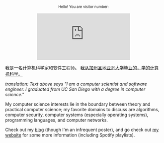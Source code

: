 <div align="center">
<sup>Hello! You are visitor number:</sup>
  
![view counter](https://smallcounter.com/count.php?c_style=14&id=1654718184)

</div>

我是一名计算机科学家和软件工程师。
<a href="https://cse.ucsd.edu"
target="_blank">我从加州圣地亚哥大学毕业的，学的计算机科学。</a>
<br/>

_translation: Text above says "I am a computer scientist and software engineer. I graduated from UC San Diego with a degree in computer science."_

My computer science interests lie in the boundary
between theory and practical computer science; my favorite domains to discuss
are algorithms, computer security, computer systems (especially operating systems),
programming languages, and computer networks.
<br/>

Check out my <a href="https://nate-browne.github.io/innermachinations"
target="_blank">blog</a> (though I'm an infrequent poster), and go check out
<a href="https://nate-browne.github.io">my website</a> for some more information
(including Spotify playlists).
